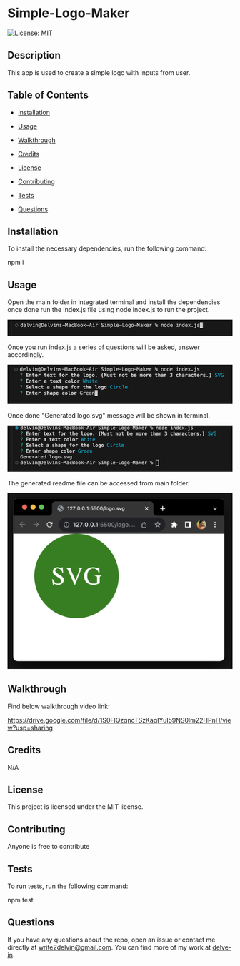 # Simple-Logo-Maker

[![License: MIT](https://img.shields.io/badge/License-MIT-yellow.svg)](https://opensource.org/licenses/MIT)

## Description

This app is used to create a simple logo with inputs from user.

## Table of Contents

* [Installation](#installation)

* [Usage](#usage)

* [Walkthrough](#walkthrough)

* [Credits](#credits)
  
* [License](#license)

* [Contributing](#contributing)

* [Tests](#tests)

* [Questions](#questions)

## Installation

To install the necessary dependencies, run the following command:

npm i

## Usage 

Open the main folder in integrated terminal and install the dependencies once done run the index.js file using node index.js to run the project.

![Alt text](./Images/image.png)

  
Once you run index.js a series of questions will be asked, answer accordingly.

![Alt text](./Images/image3.png)

Once done "Generated logo.svg" message will be shown in terminal.

![Alt text](./Images/image-1.png)

The generated readme file can be accessed from main folder.

![Alt text](./Images/image-2.png)

## Walkthrough

Find below walkthrough video link:

https://drive.google.com/file/d/1S0FlQzqncTSzKaqIYuI59NS0lm22HPnH/view?usp=sharing

## Credits

N/A

## License

This project is licensed under the MIT license.

## Contributing

Anyone is free to contribute

## Tests

To run tests, run the following command:

npm test

## Questions

If you have any questions about the repo, open an issue or contact me directly at write2delvin@gmail.com. You can find more of my work at [delve-in](http://github.com/delve-in/).
